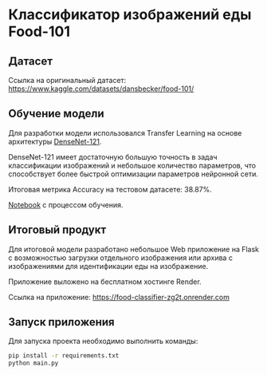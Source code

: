 # Классификатор изображений еды Food-101
## Датасет
Ссылка на оригинальный датасет: https://www.kaggle.com/datasets/dansbecker/food-101/
## Обучение модели
Для разработки модели использовался Transfer Learning на основе архитектуры [DenseNet-121](https://arxiv.org/abs/1608.06993).

DenseNet-121 имеет достаточную большую точность в задач классификации изображений и небольшое количество параметров, что способствует более быстрой оптимизации параметров нейронной сети.

Итоговая метрика Accuracy на тестовом датасете: 38.87%.

[Notebook](https://colab.research.google.com/drive/1AdgtEQqZuU78c8bTpXY7qCkYK2piMfPa#scrollTo=LXStGFMPoKok) с процессом обучения.
## Итоговый продукт
Для итоговой модели разработано небольшое Web приложение на Flask с возможностью загрузки отдельного изображения или архива с изображениями для идентификации еды на изображение.

Приложение выложено на бесплатном хостинге Render.

Ссылка на приложение: https://food-classifier-zg2t.onrender.com

## Запуск приложения
Для запуска проекта необходимо выполнить команды:
```bash
pip install -r requirements.txt
python main.py
```
